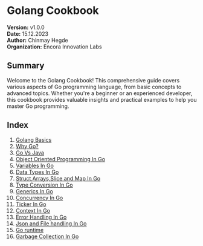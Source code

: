 # Golang Cookbook

**Version:** v1.0.0  
**Date:** 15.12.2023  
**Author:** Chinmay Hegde  
**Organization:** Encora Innovation Labs

## Summary

Welcome to the Golang Cookbook! This comprehensive guide covers various aspects of Go programming language, from basic concepts to advanced topics. Whether you're a beginner or an experienced developer, this cookbook provides valuable insights and practical examples to help you master Go programming.

## Index

1. [Golang Basics](#golang-basics)
2. [Why Go?](#why-go)
3. [Go Vs Java](#go-vs-java)
4. [Object Oriented Programming In Go](#object-oriented-programming-in-go)
5. [Variables In Go](#variables-in-go)
6. [Data Types In Go](#data-types-in-go)
7. [Struct,Arrays,Slice and Map In Go](#struct-arrays-slice-and-map-in-go)
8. [Type Conversion In Go](#type-conversion-in-go)
9. [Generics In Go](#generics-in-go)
10. [Concurrency In Go](#concurrency-in-go)
11. [Ticker In Go](#ticker-in-go)
12. [Context In Go](#context-in-go)
13. [Error Handling In Go](#error-handling-in-go)
14. [Json and File handling In Go](#json-and-file-handling-in-go)
15. [Go runtime](#go-runtime)
16. [Garbage Collection In Go](#garbage-collection-in-go)


